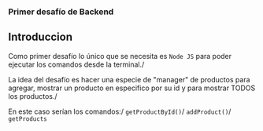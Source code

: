 ### Primer desafío de Backend

## Introduccion

Como primer desafío lo único que se necesita es `Node JS` para poder ejecutar los comandos desde la terminal./

La idea del desafío es hacer una especie de "manager" de productos para agregar, mostrar un producto en especifico por su id y para mostrar TODOS los productos./

En este caso serían los comandos:/
`getProductById()`/
`addProduct()`/
`getProducts`
